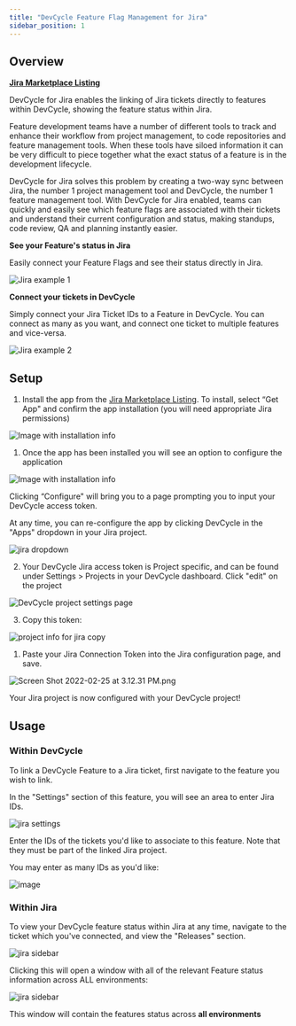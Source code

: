 ```yaml
---
title: "DevCycle Feature Flag Management for Jira"
sidebar_position: 1
---
```


## Overview

**[Jira Marketplace Listing](https://marketplace.atlassian.com/apps/1227643/devcycle-feature-flag-management-for-jira)**

DevCycle for Jira enables the linking of Jira tickets directly to features within DevCycle, showing the feature status within Jira.

Feature development teams have a number of different tools to track and enhance their workflow from project management, to code repositories and feature management tools. When these tools have siloed information it can be very difficult to piece together what the exact status of a feature is in the development lifecycle.


DevCycle for Jira solves this problem by creating a two-way sync between Jira, the number 1 project management tool and DevCycle, the number 1 feature management tool. With DevCycle for Jira enabled, teams can quickly and easily see which feature flags are associated with their tickets and understand their current configuration and status, making standups, code review, QA and planning instantly easier.

**See your Feature's status in Jira**

Easily connect your Feature Flags and see their status directly in Jira.

![Jira example 1](/feb-2022-jira-section-1.png)

**Connect your tickets in DevCycle**

Simply connect your Jira Ticket IDs to a Feature in DevCycle. You can connect as many as you want, and connect one ticket to multiple features and vice-versa.

![Jira example 2](/feb-2022-jira-section-2.png)

## Setup

1. Install the app from the [Jira Marketplace Listing](https://marketplace.atlassian.com/apps/1227643/devcycle-feature-flag-management-for-jira). To install, select “Get App" and confirm the app installation (you will need appropriate Jira permissions)

![Image with installation info](/feb-2022-jira-marketplace-header.png)

1. Once the app has been installed you will see an option to configure the application

![Image with installation info](/feb-2022-jira-marketplace-header-added.png)

 Clicking “Configure" will bring you to a page prompting you to input your DevCycle access token. 

 At any time, you can re-configure the app by clicking DevCycle in the "Apps" dropdown in your Jira project.

 ![jira dropdown](/feb-2022-jira-dropdown.png)

2. Your DevCycle Jira access token is Project specific, and can be found under Settings > Projects in your DevCycle dashboard. Click "edit" on the project 

![DevCycle project settings page](/feb-2022-jira-project-settings-1.png)

3. Copy this token:

![project info for jira copy](/feb-2022-jira-copy.png)

1. Paste your Jira Connection Token into the Jira configuration page, and save.
 
![Screen Shot 2022-02-25 at 3.12.31 PM.png](/feb-2022-jira-app-config.png)
    
Your Jira project is now configured with your DevCycle project!


## Usage

### Within DevCycle

To link a DevCycle Feature to a Jira ticket, first navigate to the feature you wish to link.

In the "Settings" section of this feature, you will see an area to enter Jira IDs. 

![jira settings](/feb-2022-jira-settings.png)

Enter the IDs of the tickets you'd like to associate to this feature. Note that they must be part of the linked Jira project. 

You may enter as many IDs as you'd like:

![image](/feb-2022-jira-ids-entered.png)


### Within Jira

To view your DevCycle feature status within Jira at any time, navigate to the ticket which you've connected, and view the "Releases" section. 

![jira sidebar](/feb-2022-within-jira.png)

Clicking this will open a window with all of the relevant Feature status information across ALL environments:

![jira sidebar](/feb-2022-jira-example.png)

This window will contain the features status across **all environments**
